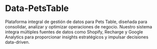 # Data-PetsTable
Plataforma integral de gestión de datos para Pets Table, diseñada para consolidar, analizar y optimizar operaciones de negocio. Nuestro sistema integra múltiples fuentes de datos como Shopify, Recharge y Google Analytics para proporcionar insights estratégicos y impulsar decisiones data-driven.
